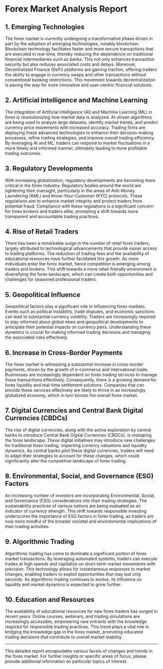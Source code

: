 # Forex Market Analysis Report

## 1. Emerging Technologies
The forex market is currently undergoing a transformative phase driven in part by the adoption of emerging technologies, notably blockchain. Blockchain technology facilitates faster and more secure transactions that are executed in real-time, thereby reducing the dependence on traditional financial intermediaries such as banks. This not only enhances transaction security but also reduces associated costs and delays. Moreover, Decentralized Finance (DeFi) platforms are gaining traction, offering traders the ability to engage in currency swaps and other transactions without conventional banking restrictions. This movement towards decentralization is paving the way for more innovative and user-centric financial solutions.

## 2. Artificial Intelligence and Machine Learning
The integration of Artificial Intelligence (AI) and Machine Learning (ML) in forex is revolutionizing how market data is analyzed. AI-driven algorithms are being used to analyze large datasets, identify market trends, and predict currency price movements with increased accuracy. Trading firms are deploying these advanced technologies to enhance their decision-making processes, refine trading strategies, and improve overall trading efficiency. By leveraging AI and ML, traders can respond to market fluctuations in a more timely and informed manner, ultimately leading to more profitable trading outcomes.

## 3. Regulatory Developments
With increasing globalization, regulatory developments are becoming more critical in the forex industry. Regulatory bodies around the world are tightening their oversight, particularly in the areas of Anti-Money Laundering (AML) and Know-Your-Customer (KYC) protocols. These regulations aim to enhance market integrity and protect traders from potential fraud. Compliance with these regulations is a significant concern for forex brokers and traders alike, prompting a shift towards more transparent and accountable trading practices.

## 4. Rise of Retail Traders
There has been a remarkable surge in the number of retail forex traders, largely attributed to technological advancements that provide easier access to trading platforms. The reduction of trading fees and the availability of educational resources have further facilitated this growth. As more individuals enter the forex market, fierce competition is emerging among traders and brokers. This shift towards a more retail-friendly environment is diversifying the forex landscape, which can create both opportunities and challenges for seasoned professional traders.

## 5. Geopolitical Influence
Geopolitical factors play a significant role in influencing forex markets. Events such as political instability, trade disputes, and economic sanctions can lead to substantial currency volatility. Traders are increasingly required to stay informed about global news and geopolitical developments to anticipate their potential impacts on currency pairs. Understanding these dynamics is crucial for making informed trading decisions and managing the associated risks effectively.

## 6. Increase in Cross-Border Payments
The forex market is witnessing a substantial increase in cross-border payments, driven by the growth of e-commerce and international trade. Businesses are increasingly dependent on forex trading services to manage these transactions effectively. Consequently, there is a growing demand for forex liquidity and real-time settlement solutions. Companies that can provide these services effectively are likely to thrive in an increasingly globalized economy, which in turn boosts the overall forex market.

## 7. Digital Currencies and Central Bank Digital Currencies (CBDCs)
The rise of digital currencies, along with the active exploration by central banks to introduce Central Bank Digital Currencies (CBDCs), is reshaping the forex landscape. These digital initiatives may introduce new challenges for traditional forex trading, impacting currency valuations and liquidity dynamics. As central banks pilot these digital currencies, traders will need to adapt their strategies to account for these changes, which could significantly alter the competitive landscape of forex trading.

## 8. Environmental, Social, and Governance (ESG) Factors
An increasing number of investors are incorporating Environmental, Social, and Governance (ESG) considerations into their trading strategies. The sustainability practices of various nations are being evaluated as an indicator of currency strength. This shift towards responsible investing underscores the importance of ESG factors in forex trading, as traders are now more mindful of the broader societal and environmental implications of their trading activities.

## 9. Algorithmic Trading
Algorithmic trading has come to dominate a significant portion of forex market transactions. By leveraging automated systems, traders can execute trades at high speeds and capitalize on short-term market movements with precision. This technology allows for instantaneous responses to market changes, enabling traders to exploit opportunities that may last only seconds. As algorithmic trading continues to evolve, its influence on liquidity and market dynamics is expected to grow further.

## 10. Education and Resources
The availability of educational resources for new forex traders has surged in recent years. Online courses, webinars, and trading simulations are increasingly accessible, empowering new entrants with the knowledge required for responsible trading practices. This trend plays a vital role in bridging the knowledge gap in the forex market, promoting educated trading decisions that contribute to overall market stability.

---

This detailed report encapsulates various facets of changes and trends in the forex market. For further insights or specific areas of focus, please provide additional information on particular topics of interest.